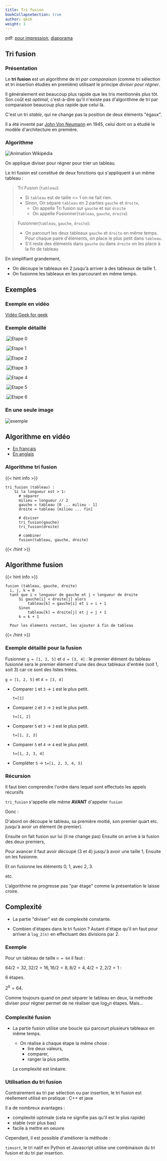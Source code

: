 ```yaml
---
title: Tri fusion
bookCollapseSection: true
author: qkzk
weight: 1
---
```





pdf: [pour impression](/uploads/docnsitale/algo/divide_n_conquer/tri_fusion_print.pdf), [diaporama](/uploads/docnsitale/algo/divide_n_conquer/tri_fusion_slides.pdf)

## Tri fusion

### Présentation

Le **tri fusion** est un algorithme de _tri par comparaison_ (comme tri sélection et tri insertion étudiés en première) utilisant le principe _diviser pour régner_.

Il généralement est beaucoup plus rapide que les tris mentionnés plus tôt. Son coût est _optimal_, c'est-à-dire qu'il n'existe pas d'algorithme de tri par comparaison beaucoup plus rapide que celui là.

C'est un tri _stable_, qui ne change pas la position de deux éléments "égaux".

Il a été inventé par [John Von Neumann](https://fr.wikipedia.org/wiki/John_von_Neumann) en 1945, celui dont on a étudié le modèle d'architecture en première.

### Algorithme

![Animation Wikipédia](./img/Merge-sort-example-300px.gif)

On applique diviser pour régner pour trier un tableau.

Le tri fusion est constitué de deux fonctions qui s'appliquent à un même tableau :

> Tri Fusion (`tableau`):
> 
> * Si `tableau` est de taille <= 1 on ne fait rien.
> * Sinon, On sépare `tableau` en 2 parties `gauche` et `droite`,
>     * On appelle Tri fusion sur `gauche` et sur `droite`
>     * On appelle Fusionner(`tableau`, `gauche`, `droite`)


> Fusionner(`tableau`, `gauche`, `droite`):
> 
> * On parcourt les deux tableaux `gauche` et `droite` en même temps.\
>     Pour chaque paire d'éléments, on place le plus petit dans `tableau`.
> * S'il reste des éléments dans `gauche` ou dans `droite` on les place à la fin
>     de tableau

En simplifiant grandement,

- On découpe le tableaux en 2 jusqu'à arriver à des tableaux de taille 1.
- On fusionne les tableaux en les parcourant en même temps.

## Exemples

### Exemple en vidéo

[Vidéo Geek for geek](https://www.youtube.com/watch?v=JSceec-wEyw)

### Exemple détaillé

<!-- .![Etape 0](/uploads/docnsitale/algo/divide_n_conquer/figure/tri_fusion_00.png){height=25%} -->
.![Etape 0](/uploads/docnsitale/algo/divide_n_conquer/figure/tri_fusion_00.png)


<!-- .![Etape 1](/uploads/docnsitale/algo/divide_n_conquer/figure/tri_fusion_01.png){height=25%} -->
.![Etape 1](/uploads/docnsitale/algo/divide_n_conquer/figure/tri_fusion_01.png)


<!-- .![Etape 2](/uploads/docnsitale/algo/divide_n_conquer/figure/tri_fusion_02.png){height=25%} -->
.![Etape 2](/uploads/docnsitale/algo/divide_n_conquer/figure/tri_fusion_02.png)


<!-- .![Etape 3](/uploads/docnsitale/algo/divide_n_conquer/figure/tri_fusion_03.png){height=25%} -->
.![Etape 3](/uploads/docnsitale/algo/divide_n_conquer/figure/tri_fusion_03.png)


<!-- .![Etape 4](/uploads/docnsitale/algo/divide_n_conquer/figure/tri_fusion_04.png){height=25%} -->
.![Etape 4](/uploads/docnsitale/algo/divide_n_conquer/figure/tri_fusion_04.png)


<!-- .![Etape 5](/uploads/docnsitale/algo/divide_n_conquer/figure/tri_fusion_05.png){height=25%} -->
.![Etape 5](/uploads/docnsitale/algo/divide_n_conquer/figure/tri_fusion_05.png)


.![Etape 6](/uploads/docnsitale/algo/divide_n_conquer/figure/tri_fusion_06.png)


### En une seule image

![exemple](/docs/nsi/cours_terminale/algorithmique/diviser_pour_regner/tri_fusion/img/0.png)

## Algorithme en vidéo 

- [En français](https://www.youtube.com/watch?v=R5byY8IkS3Q)
- [En anglais](https://www.youtube.com/watch?v=TzeBrDU-JaY )

### Algorithme tri fusion


{{< hint info >}}
```
tri_fusion (tableau) :
    Si la longueur est > 1:
      # séparer
      milieu = longueur // 2
      gauche = tableau [0 ... milieu - 1]
      droite = tableau [milieu ... fin]

      # diviser
      tri_fusion(gauche)
      tri_fusion(droite)

      # combiner
      fusion(tableau, gauche, droite)
```
{{< /hint >}}

## Algorithme fusion

{{< hint info >}}
```
fusion (tableau, gauche, droite)
  i, j, k = 0
  tant que i < longueur de gauche et j < longueur de droite
      Si gauche[i] < droite[j] alors
          tableau[k] = gauche[i] et i = i + 1
      Sinon
          tableau[k] = droite[j] et j = j + 1
      k = k + 1

  Pour les éléments restant, les ajouter à fin de tableau
```
{{< /hint >}}

### Exemple détaillé pour la fusion

Fusionner `g = [1, 2, 5]` et `d = [3, 4]` : le premier élément du tableau
fusionné sera le premier élément d'une des deux tableaux d'entrée
(soit 1, soit 3) car ce sont des listes triées.



`g = [1, 2, 5]` et `d = [3, 4]`

* Comparer `1` et `3` → `1` est le plus petit.

    `t=[1]`
* Comparer `2`  et `3` → `2` est le plus petit.

    `t=[1, 2]`
* Comparer `5` et `3` → `3` est le plus petit.

    `t=[1, 2, 3]`
* Comparer `5` et `4` → `4` est le plus petit.

    `t=[1, 2, 3, 4]`
* Compléter `5` → `t=[1, 2, 3, 4, 5]`


### Récursion

Il faut bien comprendre l'ordre dans lequel sont effectués les appels récursifs

`tri_fusion` s'appelle elle même **AVANT** d'appeler `fusion`

Donc :

D'abord on découpe le tableau, sa première moitié, son premier quart etc.
jusqu'à avoir un élément (le premier).

Ensuite on fait fusion sur lui (il ne change pas)
Ensuite on arrive à la fusion des deux premiers,



Pour avancer il faut avoir découpé (3 et 4) jusqu'à avoir une taille 1,
Ensuite on les fusionne.

Et on fusionne les éléments 0, 1, avec 2, 3.

etc.

L'algorithme ne progresse pas "par étage" comme la présentation le laisse croire.

## Complexité

* La partie "diviser" est de complexité constante.

* Combien d'étapes dans le tri fusion ? Autant d'étape qu'il en faut pour arriver
    à `log_2(n)` en effectuant des divisions par 2.

### Exemple

Pour un tableau de taille `n = 64` il faut :

$64/2 = 32, 32/2 = 16, 16/2=8, 8/2=4, 4/2=2, 2/2=1$ :

6 étapes.

$2^6 = 64$.

Comme toujours quand on peut séparer le tableau en deux, la méthode diviser
pour régner permet de ne réaliser que $\log_2 n$ étapes. Mais...

### Complexité fusion

* La partie fusion utilise une boucle qui parcourt plusieurs tableaux en même temps.
    * On réalise à chaque étape la même chose :
      * lire deux valeurs,
      * comparer,
      * ranger la plus petite.

    La complexité est linéaire.

### Utilisation du tri fusion

Contrairement au tri par sélection ou par insertion, le tri fusion est
réellement utilisé en pratique : C++ et java

Il a de nombreux avantages :

* complexité optimale (cela ne signifie pas qu'il est le plus rapide)
* stable (voir plus bas)
* facile à mettre en oeuvre

Cependant, il est possible d'améliorer la méthode :

`timsort`, le tri natif en Python et Javascript utilise une combinaison
du tri fusion et du tri par insertion.

